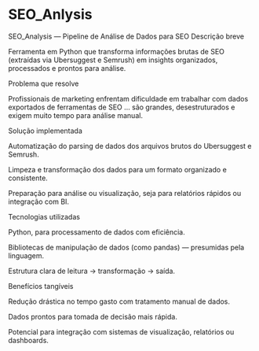# SEO_Anlysis


SEO_Analysis — Pipeline de Análise de Dados para SEO
Descrição breve

Ferramenta em Python que transforma informações brutas de SEO (extraídas via Ubersuggest e Semrush) em insights organizados, processados e prontos para análise.

Problema que resolve

Profissionais de marketing enfrentam dificuldade em trabalhar com dados exportados de ferramentas de SEO … são grandes, desestruturados e exigem muito tempo para análise manual.

Solução implementada

Automatização do parsing de dados dos arquivos brutos do Ubersuggest e Semrush.

Limpeza e transformação dos dados para um formato organizado e consistente.

Preparação para análise ou visualização, seja para relatórios rápidos ou integração com BI.

Tecnologias utilizadas

Python, para processamento de dados com eficiência.

Bibliotecas de manipulação de dados (como pandas) — presumidas pela linguagem.

Estrutura clara de leitura → transformação → saída.

Benefícios tangíveis

Redução drástica no tempo gasto com tratamento manual de dados.

Dados prontos para tomada de decisão mais rápida.

Potencial para integração com sistemas de visualização, relatórios ou dashboards.
